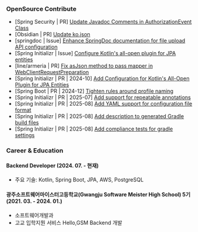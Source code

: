 ### OpenSource Contribute
- [Spring Security | PR] [Update Javadoc Comments in AuthorizationEvent Class](https://github.com/spring-projects/spring-security/pull/14175)
- [Obsidian | PR] [Update ko.json](https://github.com/obsidianmd/obsidian-translations/pull/906)
- [springdoc | Issue] [Enhance SpringDoc documentation for file upload API configuration](https://github.com/springdoc/springdoc.github.io/issues/77)
- [Spring Initializr | Issue] [Configure Kotlin's all-open plugin for JPA entities](https://github.com/spring-io/initializr/issues/1572)
- [line/armeria | PR] [Fix asJson method to pass mapper in WebClientRequestPreparation](https://github.com/line/armeria/pull/5512)
- [Spring Initializr | PR | 2024-10] [Add Configuration for Kotlin's All-Open Plugin for JPA Entities](https://github.com/spring-io/initializr/pull/1576)
- [Spring Boot | PR | 2024-12] [Tighten rules around profile naming](https://github.com/spring-projects/spring-boot/pull/43176)
- [Spring Initializr | PR | 2025-07] [Add support for repeatable annotations](https://github.com/spring-io/initializr/pull/1670)
- [Spring Initializr | PR | 2025-08] [Add YAML support for configuration file format](https://github.com/spring-io/initializr/pull/1682)
- [Spring Initializr | PR | 2025-08] [Add description to generated Gradle build files](https://github.com/spring-io/initializr/pull/1684)
- [Spring Initializr | PR | 2025-08] [Add compliance tests for gradle settings](https://github.com/spring-io/initializr/pull/1685)

### Career & Education
#### Backend Developer (2024. 07. - 현재)  
- 주요 기술: Kotlin, Spring Boot, JPA, AWS, PostgreSQL

#### 광주소프트웨어마이스터고등학교(Gwangju Software Meister High School) 5기 (2021. 03. - 2024. 01.)  
- 소프트웨어개발과
- 고교 입학지뭔 서비스 Hello,GSM Backend 개발
